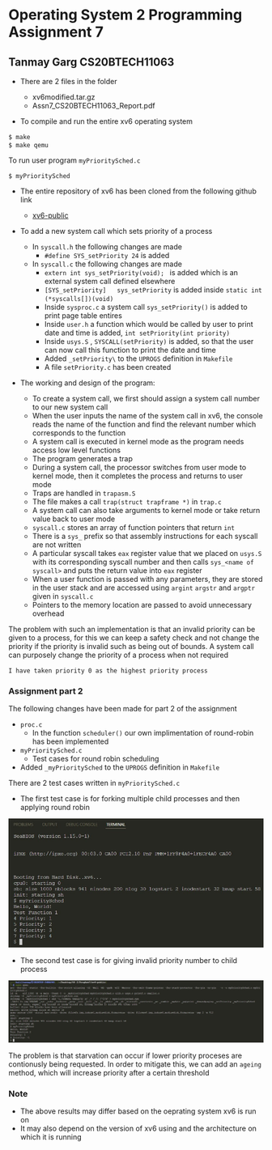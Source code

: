 # Operating System 2 Programming Assignment 7
## Tanmay Garg CS20BTECH11063

- There are 2 files in the folder
    - xv6modified.tar.gz
    - Assn7_CS20BTECH11063_Report.pdf

- To compile and run the entire xv6 operating system

```
$ make
$ make qemu
```

To run user program ```myPrioritySched.c ```
```
$ myPrioritySched
```

- The entire repository of xv6 has been cloned from the following github link
    - [xv6-public](https://github.com/mit-pdos/xv6-public.git)

- To add a new system call which sets priority of a process
    - In ```syscall.h``` the following changes are made
        - ```#define SYS_setPriority 24``` is added
    - In ```syscall.c``` the following changes are made
        - ```extern int sys_setPriority(void); ``` is added which is an external system call defined elsewhere
        - ```[SYS_setPriority]   sys_setPriority``` is added inside ```static int (*syscalls[])(void)```
        - Inside ```sysproc.c``` a system call ```sys_setPriority()``` is added to print page table entires
        - Inside ```user.h``` a function which would be called by user to print date and time is added, ```int setPriority(int priority)```
        - Inside ```usys.S``` , ```SYSCALL(setPriority)``` is added, so that the user can now call this function to print the date and time
        - Added ```_setPriority\``` to the ```UPROGS``` definition in ```Makefile```
        - A file ```setPriority.c``` has been created

- The working and design of the program:
    - To create a system call, we first should assign a system call number to our new system call 
    - When the user inputs the name of the system call in xv6, the console reads the name of the function and find the relevant number which corresponds to the function
     - A system call is executed in kernel mode as the program needs access low level functions
    - The program generates a trap
    - During a system call, the processor switches from user mode to kernel mode, then it completes the process and returns to user mode
    - Traps are handled in ```trapasm.S```  
    - The file makes a call ```trap(struct trapframe *)``` in ```trap.c```
    - A system call can also take arguments to kernel mode or take return value back to user mode
    - ```syscall.c``` stores an array of function pointers that return ```int```
    - There is a ```sys_``` prefix so that assembly instructions for each syscall are not written
    - A particular syscall takes ```eax``` register value that we placed on ```usys.S``` with its corresponding syscall number and then calls ```sys_<name of syscall>``` and puts the return value into ```eax``` register
    - When a user function is passed with any parameters, they are stored in the user stack and are accessed using ```argint``` ```argstr``` and ```argptr``` given in ```syscall.c```
    - Pointers to the memory location are passed to avoid unnecessary overhead

The problem with such an implementation is that an invalid priority can be given to a process, for this we can keep a safety check and not change the priority if the priority is invalid such as being out of bounds. A system call can purposely change the priority of a process when not required

```
I have taken priority 0 as the highest priority process
```

### Assignment part 2
The following changes have been made for part 2 of the assignment
- ```proc.c```
    - In the function ```scheduler()``` our own implimentation of round-robin has been implemented
- ```myPrioritySched.c```
    - Test cases for round robin scheduling
- Added ```_myPrioritySched``` to the ```UPROGS``` definition in ```Makefile```

There are 2 test cases written in ```myPrioritySched.c```
- The first test case is for forking multiple child processes and then applying round robin

<img src="test1.jpg">

- The second test case is for giving invalid priority number to child process

<img src="test2.jpg">

The problem is that starvation can occur if lower priority proceses are contionusly being requested. In order to mitigate this, we can add an ```ageing``` method, which will increase priority after a certain threshold


### Note
- The above results may differ based on the oeprating system xv6 is run on
- It may also depend on the version of xv6 using and the architecture on which it is running

